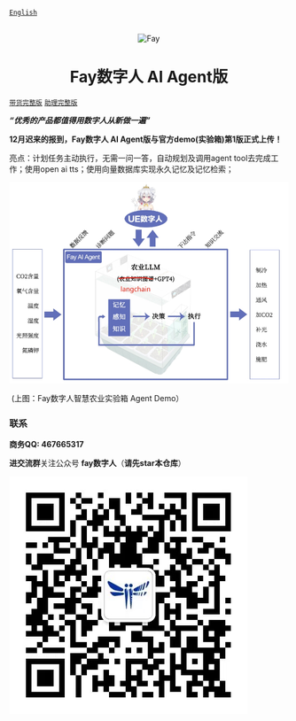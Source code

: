 [`English`](https://github.com/TheRamU/Fay/blob/main/README_EN.md)

<div align="center">
    <br>
    <img src="images/icon.png" alt="Fay">
    <h1>Fay数字人 AI Agent版</h1>
</div>

[`带货完整版`](https://github.com/TheRamU/Fay/tree/fay-sales-edition)                        [`助理完整版`](https://github.com/TheRamU/Fay/tree/fay-assistant-edition)

***“优秀的产品都值得用数字人从新做一遍”***

**12月迟来的报到，Fay数字人 AI Agent版与官方demo(实验箱)第1版正式上传！**

亮点：计划任务主动执行，无需一问一答，自动规划及调用agent tool去完成工作；使用open ai tts；使用向量数据库实现永久记忆及记忆检索；

![](images/1.jpg)

​                                                                       (上图：Fay数字人智慧农业实验箱 Agent Demo）

### **联系**

**商务QQ: 467665317**

**进交流群**关注公众号 **fay数字人**（**请先star本仓库**）

<img src="images/2.jpg"  />
